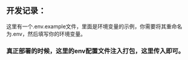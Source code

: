## 开发记录：
这里有一个.env.example文件，里面是环境变量的示例，你需要将其重命名为.env，然后填写你的环境变量。
### 真正部署的时候，这里的env配置文件注入打包，这里传入即可。

